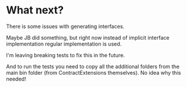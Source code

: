 # What next?

There is some issues with generating interfaces.

Maybe JB did something, but right now instead of implicit interface implementation regular implementation is used.

I'm leaving breaking tests to fix this in the future.

And to run the tests you need to copy all the additional folders from the main bin folder (from ContractExtensions themselves). No idea why this needed!
